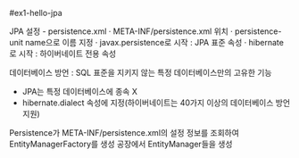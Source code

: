#ex1-hello-jpa

JPA 설정 - persistence.xml
 · META-INF/persistence.xml 위치
 · persistence-unit name으로 이름 지정
 · javax.persistence로 시작 : JPA 표준 속성
 · hibernate로 시작 : 하이버네이트 전용 속성
 
데이터베이스 방언 : SQL 표준을 지키지 않는 특정 데이터베이스만의 고유한 기능
 - JPA는 특정 데이터베이스에 종속 X
 - hibernate.dialect 속성에 지정(하이버네이트는 40가지 이상의 데이터베이스 방언 지원)
 
 Persistence가 META-INF/persistence.xml의 설정 정보를 조회하여 EntityManagerFactory를 생성 공장에서 EntityManager들을 생성
 
 
 
 
